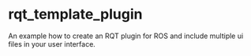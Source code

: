 # rqt_template_plugin
An example how to create an RQT plugin for ROS and include multiple ui files in your user interface.
